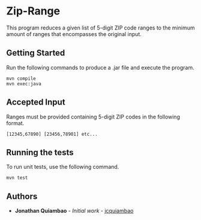 # Zip-Range

This program reduces a given list of 5-digit ZIP code ranges to the minimum amount of ranges that encompasses the original input.

## Getting Started

Run the following commands to produce a .jar file and execute the program.

```
mvn compile
mvn exec:java
```

## Accepted Input

Ranges must be provided containing 5-digit ZIP codes in the following format.

```
[12345,67890] [23456,78901] etc...
```

## Running the tests

To run unit tests, use the following command.

```
mvn test
```

## Authors

* **Jonathan Quiambao** - *Initial work* - [jcquiambao](https://github.com/jcquiambao)


